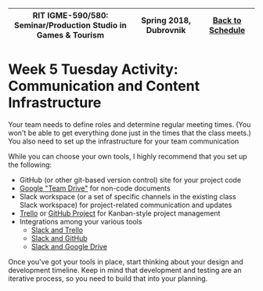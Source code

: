 |  RIT IGME-590/580: <br>Seminar/Production Studio in Games & Tourism | Spring 2018, Dubrovnik | [Back to Schedule](Schedule.md) |
|----|----|----|

# Week 5 Tuesday Activity: Communication and Content Infrastructure

Your team needs to define roles and determine regular meeting times. (You won't be able to get everything done just in the times that the class meets.) You also  need to set up the infrastructure for your team communication

While you can choose your own tools, I highly recommend that you set up the following:

* GitHub (or other git-based version control) site for your project code
* [Google "Team Drive"](https://gsuite.google.com/learning-center/products/drive/get-started-team-drive/) for non-code documents
* Slack workspace (or a set of specific channels in the existing class Slack workspace) for project-related communication and updates
* [Trello](https://trello.com) or [GitHub Project](https://help.github.com/articles/about-project-boards/) for Kanban-style project management
* Integrations among your various tools
    * [Slack and Trello](https://trello.com/platforms/slack)
    * [Slack and GitHub](https://get.slack.help/hc/en-us/articles/232289568-Use-GitHub-with-Slack)
    * [Slack and Google Drive](https://get.slack.help/hc/en-us/articles/205875058-Google-Drive-for-Slack)
 
 Once you've got your tools in place, start thinking about your design and development timeline. Keep in mind that development and testing are an iterative process, so you need to build that into your planning. 